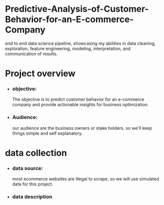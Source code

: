 # Predictive-Analysis-of-Customer-Behavior-for-an-E-commerce-Company
end to end data science pipeline, showcasing my abilities in data cleaning, exploration, feature engineering, modeling, interpretation, and communication of results.
# Project overview
- ### objective:
  The objective is to predict customer behavior for an e-commerce company and provide actionable insights for business optimization.
- ### Audience:
  our audience are the business owners or stake holders. so we'll keep things simple and self explanatory.
# data collection
- ### data source:
  most ecommerce websites are illegal to scrape, so we will use simulated data for this project.
- ### data description
  
